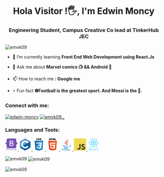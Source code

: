 <h1 align="center">Hola Visitor !🖐, I'm Edwin Moncy</h1>
<h3 align="center">Engineering Student, Campus Creative Co lead at TinkerHub JEC</h3>

<p align="left"> <img src="https://komarev.com/ghpvc/?username=emvk09&label=Profile%20views&color=0e75b6&style=plastic" alt="emvk09" /> </p>

- 🌱 I’m currently learning **Front End Web Development using React.Js**

- 💬 Ask me about **Marvel comics 📺 && Android 📱**

- 📫 How to reach me **: Google me**

- ⚡ Fun fact **⚽Football is the greatest sport. And Messi is the 🐐.**

<h3 align="left">Connect with me:</h3>
<p align="left">
<a href="https://linkedin.com/in/edwin-moncy" target="blank"><img align="center" src="https://raw.githubusercontent.com/rahuldkjain/github-profile-readme-generator/master/src/images/icons/Social/linked-in-alt.svg" alt="edwin-moncy" height="30" width="40" /></a>
<a href="https://instagram.com/emvk09._" target="blank"><img align="center" src="https://raw.githubusercontent.com/rahuldkjain/github-profile-readme-generator/master/src/images/icons/Social/instagram.svg" alt="emvk09._" height="30" width="40" /></a>
</p>

<h3 align="left">Languages and Tools:</h3>
<p align="left"> <a href="https://getbootstrap.com" target="_blank" rel="noreferrer"> <img src="https://raw.githubusercontent.com/devicons/devicon/master/icons/bootstrap/bootstrap-plain-wordmark.svg" alt="bootstrap" width="40" height="40"/> </a> <a href="https://www.cprogramming.com/" target="_blank" rel="noreferrer"> <img src="https://raw.githubusercontent.com/devicons/devicon/master/icons/c/c-original.svg" alt="c" width="40" height="40"/> </a> <a href="https://www.w3schools.com/css/" target="_blank" rel="noreferrer"> <img src="https://raw.githubusercontent.com/devicons/devicon/master/icons/css3/css3-original-wordmark.svg" alt="css3" width="40" height="40"/> </a> <a href="https://www.w3.org/html/" target="_blank" rel="noreferrer"> <img src="https://raw.githubusercontent.com/devicons/devicon/master/icons/html5/html5-original-wordmark.svg" alt="html5" width="40" height="40"/> </a> <a href="https://www.java.com" target="_blank" rel="noreferrer"> <img src="https://raw.githubusercontent.com/devicons/devicon/master/icons/java/java-original.svg" alt="java" width="40" height="40"/> </a> <a href="https://developer.mozilla.org/en-US/docs/Web/JavaScript" target="_blank" rel="noreferrer"> <img src="https://raw.githubusercontent.com/devicons/devicon/master/icons/javascript/javascript-original.svg" alt="javascript" width="40" height="40"/> </a> <a href="https://reactjs.org/" target="_blank" rel="noreferrer"> <img src="https://raw.githubusercontent.com/devicons/devicon/master/icons/react/react-original-wordmark.svg" alt="react" width="40" height="40"/> </a> </p>

<p><img align="left" src="https://github-readme-stats.vercel.app/api/top-langs?username=emvk09&show_icons=true&theme=dark&locale=en&layout=compact" alt="emvk09" /></p>

<p>&nbsp;<img align="center" src="https://github-readme-stats.vercel.app/api?username=emvk09&show_icons=true&locale=en" alt="emvk09" /></p>

<p><img align="center" src="https://github-readme-streak-stats.herokuapp.com/?user=emvk09&theme=dark" alt="emvk09" /></p>

